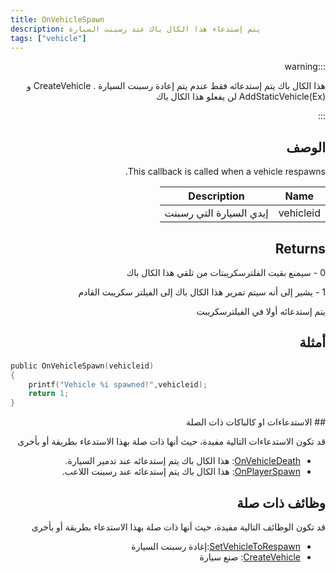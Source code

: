 ```yaml
---
title: OnVehicleSpawn
description: يتم إستدعاء هذا الكال باك عند رسبنت السبارة
tags: ["vehicle"]
---
```


<VersionWarn name='callback' version='SA-MP 0.3.7' />

<div dir="rtl" style={{ textAlign: "right" }}>
    
:::warning

هذا الكال باك يتم إستدعائه فقط عندم يتم إعادة رسبنت السيارة . CreateVehicle و AddStaticVehicle(Ex) لن يفعلو هذا الكال باك

:::

## الوصف

This callback is called when a vehicle respawns.

| Name      | Description                         |
| --------- | ----------------------------------- |
| vehicleid | إيدي السيارة التي رسبنت           |

## Returns

0 - سيمنع بقيت الفلترسكريبتات من تلقي هذا الكال باك

1 - يشير إلى أنه سيتم تمرير هذا الكال باك إلى الفيلتر سكريبت القادم

يتم إستدعائه أولا في الفيلترسكريبت

## أمثلة

</div>

```c
public OnVehicleSpawn(vehicleid)
{
    printf("Vehicle %i spawned!",vehicleid);
    return 1;
}
```
<div dir="rtl" style={{ textAlign: "right" }}>
## الاستدعاءات او كالباكات ذات الصلة

قد تكون الاستدعاءات التالية مفيدة، حيث أنها ذات صلة بهذا الاستدعاء بطريقة أو بأخرى 

- [OnVehicleDeath](OnVehicleDeath): هذا الكال باك يتم إستدعائه عند تدمير السيارة. 
- [OnPlayerSpawn](OnPlayerSpawn): هذا الكال باك يتم إستدعائه عند رسبنت اللاعب. 

## وظائف ذات صلة

قد تكون الوظائف التالية مفيدة، حيث أنها ذات صلة بهذا الاستدعاء بطريقة أو بأخرى 

- [SetVehicleToRespawn](../functions/SetVehicleToRespawn):إغادة رسبنت السيارة
- [CreateVehicle](../functions/CreateVehicle): صنع سيارة
</div>
